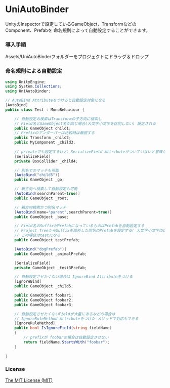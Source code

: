 UniAutoBinder
=============


UnityのInspectorで設定しているGameObject，TransformなどのComponent、Prefabを
命名規則によって自動設定することができます。

### 導入手順
Assets/UniAutoBinderフォルダーをプロジェクトにドラッグ＆ドロップ


### 命名規則による自動設定

```C#:Test.cs
using UnityEngine;
using System.Collections;
using UniAutoBinder;

// AutoBind Attributeをつけると自動設定対象になる
[AutoBind]
public class Test : MonoBehaviour {

	// 自動設定の検索はTransformの子方向に検索し
	// Field名とGameObject名が同じ場合(大文字小文字を区別しない) 設定される
	public GameObject child1;
	// Prefixのアンダーバーは比較時は無視する
	public Transform _child2;	
	public MyComponent _child3;
	
	// privateでも設定するけど、SerializeField Attributeがついていないと意味ないね
	[SerializeField] 
	private BoxCollider _child4;

	// 別名でのマッチも可能
	[AutoBind("child5")]
	public GameObject _go;

	// 親方向へ検索して自動設定も可能
	[AutoBind(searchParent=true)]
	public GameObject _root;

	// 親方向検索かつ別名マッチ
	[AutoBind(name="parent",searchParent=true)]
	public GameObject _base;

	// Field名のSuffixがPrefabになっているものはPrefabを自動設定する
	// Project TreeからSuffixを除外した同名のPrefabを設定する( 大文字小文字の区別はしない ）
	// この場合はtestになる
	public GameObject testPrefab;

	[AutoBind("dogPrefab")]
	public GameObject _animalPrefab;

	[SerializeField] 
	private GameObject _test3Prefab;

	// 自動設定させたくない場合は IgnoreBind Attributeをつける
	[IgnoreBind]
	public GameObject _child5;

	public GameObject foobar1;
	public GameObject foobar2;
	public GameObject foobar3;

	// 自動設定させたくないFieldが大量にあるなどの場合は
	// IgnoreRuleMethod Attributeをつけた メソッドで対応もできる
	[IgnoreRuleMethod]
	public bool IsIgnoreField(string fieldName)
	{
		// prefixが foobarの場合は自動設定させない
		return fieldName.StartsWith("foobar");		
	}
	
}

```
### License
[The MIT License (MIT)](https://github.com/housei/UniAutoBinder/blob/master/LICENSE "The MIT License (MIT)")
